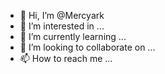 - 👋 Hi, I’m @Mercyark
- 👀 I’m interested in ...
- 🌱 I’m currently learning ...
- 💞️ I’m looking to collaborate on ...
- 📫 How to reach me ...

<!---
Mercyark/Mercyark is a ✨ special ✨ repository because its `README.md` (this file) appears on your GitHub profile.
You can click the Preview link to take a look at your changes.
--->
